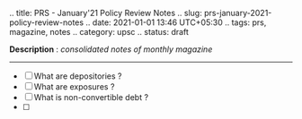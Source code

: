 .. title: PRS - January'21 Policy Review Notes
.. slug: prs-january-2021-policy-review-notes
.. date: 2021-01-01 13:46 UTC+05:30
.. tags: prs, magazine, notes
.. category: upsc
.. status: draft

**Description** : *consolidated notes of monthly magazine*

***
<!-- TEASER_END -->

- [ ] What are depositories ? 
- [ ] What are exposures ? 
- [ ] What is non-convertible debt ? 
- [ ] 